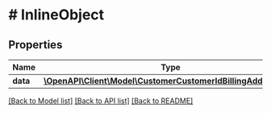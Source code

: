 # # InlineObject

## Properties

Name | Type | Description | Notes
------------ | ------------- | ------------- | -------------
**data** | [**\OpenAPI\Client\Model\CustomerCustomerIdBillingAddressData**](CustomerCustomerIdBillingAddressData.md) |  | [optional]

[[Back to Model list]](../../README.md#models) [[Back to API list]](../../README.md#endpoints) [[Back to README]](../../README.md)
